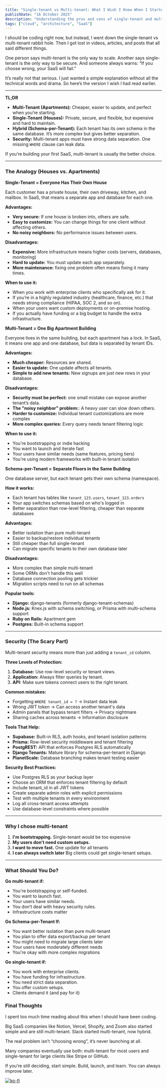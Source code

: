 ```yaml
---
title: "Single-tenant vs Multi-tenant: What I Wish I Knew When I Started"
publishDate: "16 October 2025"
description: "Understanding the pros and cons of single-tenant and multi-tenant architectures"
tags: ["cloud", "architecture", "SaaS"]
---
```

I should be coding right now, but instead, I went down the single-tenant vs multi-tenant rabbit hole. Then I got lost in videos, articles, and posts that all said different things.

One person says multi-tenant is the only way to scale. Another says single-tenant is the only way to be secure. And someone always warns: “If you choose wrong, your SaaS will fail.”

It’s really not that serious. I just wanted a simple explanation without all the technical words and drama. So here’s the version I wish I had read earlier.

---

**TL;DR**

* **Multi-Tenant (Apartments):** Cheaper, easier to update, and perfect when you’re starting.
* **Single-Tenant (Houses):** Private, secure, and flexible, but expensive and hard to maintain.
* **Hybrid (Schema-per-Tenant):** Each tenant has its own schema in the same database. It’s more complex but gives better separation.
* **Security:** Multi-tenant apps must have strong data separation. One missing ``WHERE`` clause can leak data.

If you’re building your first SaaS, multi-tenant is usually the better choice.

---

### The Analogy (Houses vs. Apartments)

**Single-Tenant = Everyone Has Their Own House**

Each customer has a private house, their own driveway, kitchen, and mailbox. In SaaS, that means a separate app and database for each one.

**Advantages:**

* **Very secure:** If one house is broken into, others are safe.
* **Easy to customize:** You can change things for one client without affecting others.
* **No noisy neighbors:** No performance issues between users.

**Disadvantages:**

* **Expensive:** More infrastructure means higher costs (servers, databases, monitoring)
* **Hard to update:** You must update each app separately.
* **More maintenance:** fixing one problem often means fixing it many times.

**When to use it:**

- When you work with enterprise clients who specifically ask for it.
- If you’re in a highly regulated industry (healthcare, finance, etc.) that needs strong compliance (HIPAA, SOC 2, and so on).
- When your users want custom deployments or on-premise hosting.
- If you actually have funding or a big budget to handle the extra infrastructure.

**Multi-Tenant = One Big Apartment Building**

Everyone lives in the same building, but each apartment has a lock. In SaaS, it means one app and one database, but data is separated by tenant IDs.

**Advantages:**

* **Much cheaper:** Resources are shared.
* **Easier to update:** One update affects all tenants.
* **Simple to add new tenants:** New signups are just new rows in your database.

**Disadvantages:**

* **Security must be perfect:** one small mistake can expose another tenant’s data.
* **The "noisy neighbor" problem:**: A heavy user can slow down others.
* **Harder to customize:** Individual tenant customizations are more complex
* **More complex queries:** Every query needs tenant filtering logic

**When to use it:**

- You're bootstrapping or indie hacking
- You want to launch and iterate fast
- Your users have similar needs (same features, pricing tiers)
- You're using modern frameworks with built-in tenant isolation

**Schema-per-Tenant = Separate Floors in the Same Building**

One database server, but each tenant gets their own schema (namespace).

**How it works:**

- Each tenant has tables like ``tenant_123.users``, ``tenant_123.orders``
- Your app switches schemas based on who's logged in
- Better separation than row-level filtering, cheaper than separate databases

**Advantages:**

- Better isolation than pure multi-tenant
- Easier to backup/restore individual tenants
- Still cheaper than full single-tenant
- Can migrate specific tenants to their own database later

**Disadvantages:**

- More complex than simple multi-tenant
- Some ORMs don't handle this well
- Database connection pooling gets trickier
- Migration scripts need to run on all schemas

**Popular tools:**

- **Django:** django-tenants (formerly django-tenant-schemas)
- **Node.js:** Knex.js with schema switching, or Prisma with multi-schema support
- **Ruby on Rails:** Apartment gem
- **Postgres:** Built-in schema support
---

### Security (The Scary Part)

Multi-tenant security means more than just adding a ``tenant_id`` column.

**Three Levels of Protection:**

1. **Database:** Use row-level security or tenant views.
2. **Application:** Always filter queries by tenant.
3. **API:** Make sure tokens connect users to the right tenant.

**Common mistakes:**
- Forgetting `WHERE tenant_id = ?` → Instant data leak
- Wrong JWT token → Can access another tenant's data
- Admin panels that bypass tenant filters → Privacy nightmare
- Sharing caches across tenants → Information disclosure

**Tools That Help:**

- **Supabase:** Built-in RLS, auth hooks, and tenant isolation patterns
- **Prisma:** Row-level security middleware and tenant filtering
- **PostgREST:** API that enforces Postgres RLS automatically
- **Django Tenants:** Mature library for schema-per-tenant in Django
- **PlanetScale:** Database branching makes tenant testing easier

**Security Best Practices:**

- Use Postgres RLS as your backup layer
- Choose an ORM that enforces tenant filtering by default
- Include tenant_id in all JWT tokens
- Create separate admin roles with explicit permissions
- Test with multiple tenants in every environment
- Log all cross-tenant access attempts
- Use database-level constraints where possible

---

### Why I chose multi-tenant

1. **I'm bootstrapping.** Single-tenant would be too expensive
2. **My users don't need custom setups.**
3. **I want to move fast.** One update for all tenants
4. **I can always switch later** Big clients could get single-tenant setups.

---

### What Should You Do?

**Go multi-tenant if:**
* You're bootstrapping or self-funded.
* You want to launch fast.
* Your users have similar needs.
* You don’t deal with heavy security rules.
* Infrastructure costs matter

**Go Schema-per-Tenant If:**
* You want better isolation than pure multi-tenant
* You plan to offer data export/backup per tenant
* You might need to migrate large clients later
* Your users have moderately different needs
* You're okay with more complex migrations

**Go single-tenant if:**
* You work with enterprise clients.
* You have funding for infrastructure.
* You need strict data separation.
* You offer custom setups.
* Clients demand it (and pay for it)

### Final Thoughts

I spent too much time reading about this when I should have been coding.

Big SaaS companies like Notion, Vercel, Shopify, and Zoom also started simple and are still multi-tenant. Slack started multi-tenant, now hybrid.

The real problem isn’t “choosing wrong”, it’s never launching at all.

Many companies eventually use both: multi-tenant for most users and single-tenant for large clients like Stripe or GitHub.

If you’re still deciding, start simple. Build, launch, and learn. You can always improve later.

[![ko-fi](https://ko-fi.com/img/githubbutton_sm.svg)](https://ko-fi.com/H2H7DIE8I)